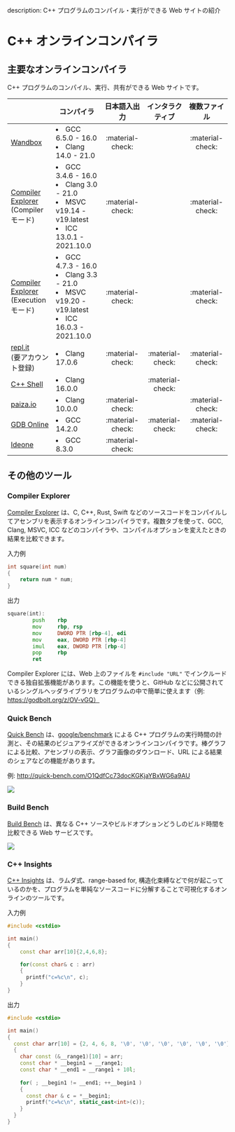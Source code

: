 description: C++ プログラムのコンパイル・実行ができる Web サイトの紹介

# C++ オンラインコンパイラ

## 主要なオンラインコンパイラ

C++ プログラムのコンパイル、実行、共有ができる Web サイトです。

|                                                               | コンパイラ                                                                                         | 日本語入出力     | インタラクティブ   | 複数ファイル     |
|---------------------------------------------------------------|-----------------------------------------------------------------------------------------------|:------------:|:------------:|:------------:|
| [Wandbox](https://wandbox.org/)                               | <li>GCC 6.5.0 - 16.0</li><li>Clang 14.0 - 21.0</li>                               | :material-check: |            | :material-check: |
| [Compiler Explorer](https://godbolt.org/)<br>(Compiler モード) | <li>GCC 3.4.6 - 16.0</li><li>Clang 3.0 - 21.0</li><li>MSVC v19.14 - v19.latest</li><li>ICC 13.0.1 - 2021.10.0</li> | :material-check: |            | :material-check: |
| [Compiler Explorer](https://godbolt.org/)<br>(Execution モード) | <li>GCC 4.7.3 - 16.0</li><li>Clang 3.3 - 21.0</li><li>MSVC v19.20 - v19.latest</li><li>ICC 16.0.3 - 2021.10.0</li> | :material-check: |            | :material-check: |
| [repl.it](https://repl.it/languages/cpp)<br>(要アカウント登録) | <li>Clang 17.0.6</li>                                                                          | :material-check: | :material-check: | :material-check: |
| [C++ Shell](http://cpp.sh/)                                   | <li>Clang 16.0.0</li>                                                                            |            | :material-check: |            |
| [paiza.io](https://paiza.io/ja/projects/new?language=cpp)     | <li>Clang 10.0.0</li>                                                                          | :material-check: |            | :material-check: |
| [GDB Online](https://www.onlinegdb.com/)                      | <li>GCC 14.2.0</li>                                                                            | :material-check: | :material-check: | :material-check: |
| [Ideone](https://ideone.com/)                                 | <li>GCC 8.3.0</li>                                                                            | :material-check: |            |            |

## その他のツール

### Compiler Explorer
[Compiler Explorer](https://godbolt.org/) は、C, C++, Rust, Swift などのソースコードをコンパイルしてアセンブリを表示するオンラインコンパイラです。複数タブを使って、GCC, Clang, MSVC, ICC などのコンパイラや、コンパイルオプションを変えたときの結果を比較できます。

入力例
```c++
int square(int num)
{
    return num * num;
}
```

出力
```asm
square(int):
        push    rbp
        mov     rbp, rsp
        mov     DWORD PTR [rbp-4], edi
        mov     eax, DWORD PTR [rbp-4]
        imul    eax, DWORD PTR [rbp-4]
        pop     rbp
        ret
```

Compiler Explorer には、Web 上のファイルを `#include "URL"` でインクルードできる独自拡張機能があります。この機能を使うと、GitHub などに公開されているシングルヘッダライブラリをプログラムの中で簡単に使えます（例: https://godbolt.org/z/OV-vGQ）


### Quick Bench
[Quick Bench](http://quick-bench.com/) は、[google/benchmark](https://github.com/google/benchmark) による C++ プログラムの実行時間の計測と、その結果のビジュアライズができるオンラインコンパイラです。棒グラフによる比較、アセンブリの表示、グラフ画像のダウンロード、URL による結果のシェアなどの機能があります。

例: http://quick-bench.com/O1QdfCc73docKGKjaYBxWG6a9AU

![](images/quick-bench.png)


### Build Bench
[Build Bench](https://build-bench.com/) は、異なる C++ ソースやビルドオプションどうしのビルド時間を比較できる Web サービスです。

![](images/build-bench.png)


### C++ Insights
[C++ Insights](https://cppinsights.io/) は、ラムダ式、range-based for, 構造化束縛などで何が起こっているのかを、プログラムを単純なソースコードに分解することで可視化するオンラインのツールです。  

入力例
```c++
#include <cstdio>

int main()
{
    const char arr[10]{2,4,6,8};

    for(const char& c : arr)
    {
      printf("c=%c\n", c);
    }
}
```
出力
```c++
#include <cstdio>

int main()
{
  const char arr[10] = {2, 4, 6, 8, '\0', '\0', '\0', '\0', '\0', '\0'};
  {
    char const (&__range1)[10] = arr;
    const char * __begin1 = __range1;
    const char * __end1 = __range1 + 10l;
    
    for( ; __begin1 != __end1; ++__begin1 )
    {
      const char & c = *__begin1;
      printf("c=%c\n", static_cast<int>(c));
    }
  }
}
```

